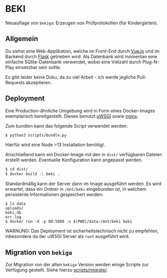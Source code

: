 BEKI
====


Neuauflage von `bekiga`: Erzeugen von Prüfprotokollen (für Kindergärten).


## Allgemein

Du siehst eine Web-Applikation, welche im Front-End durch [VueJs](https://v3.vuejs.org/) und im Backend durch [Flask](https://flask.palletsprojects.com/en/1.1.x/) getrieben wird.
Als Datenbank wird momentan eine einfache SQlite-Datenbank verwendet, wobei eine Vielzahl durch Plug-N-Play einsetzbar sein sollte.

Es gibt leider keine Doku, da zu viel Arbeit - ich werde jegliche Pull-Requests akzeptieren.

## Deployment

Eine Production-ähnliche Umgebung wird in Form eines Docker-Images exemplarisch bereitgestellt.
Dieses benutzt [uWSGI](https://uwsgi-docs.readthedocs.io/en/latest/) sowie [nginx](https://www.nginx.com/).

Zum bundlen kann das folgende Script verwendet werden:
```bash
$ python3 scripts/bundle.py
```

Hierfür wird eine Node >13 Installation benötigt.

Anschließend kann ein Docker-Image mit den in `dist/` verfügbaren Dateien erstellt werden.
Eventuelle Konfiguration kann angepasst werden.

```bash
$ cd dist/
$ docker build -t beki .
```

Standardmäßg kann der Server dann im Image ausgeführt werden.
Es wird erwartet, dass ein Ordner in `/mnt/beki` eingebunden ist, in welchem persistente Informationen gespeichert werden:
```
$ ls data
uploads/
beki.db
err.log
$ docker run -d -p 80:5000 -v $(PWD)/data:/mnt/beki beki
```

WARNUNG: Das Deployment ist sicherheitstechnisch nicht zu empfehlen, inbesondere da der uWSGI Server als `root` ausgeführt wird.

## Migration von `bekiga`

Zur Migration von der alten `bekiga` Version werden einige Scripte zur Verfügung gestellt.
Siehe hierzu [scripts/migrate/](scripts/migrate).
